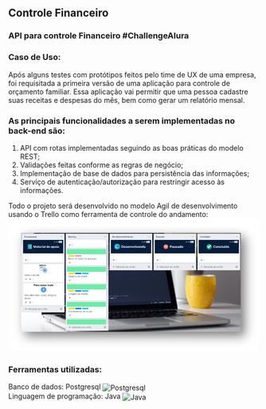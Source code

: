 ## Controle Financeiro
### API para controle Financeiro #ChallengeAlura


### Caso de Uso:
Após alguns testes com protótipos feitos pelo time de UX de uma empresa, foi requisitada a primeira versão de uma aplicação para controle de orçamento familiar. Essa aplicação vai permitir que uma pessoa cadastre suas receitas e despesas do mês, bem como gerar um relatório mensal.

### As principais funcionalidades a serem implementadas no back-end são:

1. API com rotas implementadas seguindo as boas práticas do modelo REST;
2. Validações feitas conforme as regras de negócio;
3. Implementação de base de dados para persistência das informações;
4. Serviço de autenticação/autorização para restringir acesso às informações.


Todo o projeto será desenvolvido no modelo Agil de desenvolvimento usando o Trello como ferramenta de controle do andamento:
![print do trello com o controle do projeto](https://github.com/Rayane420/ControleFinanceiro/blob/main/trello.png)

### Ferramentas utilizadas:

Banco de dados:  Postgresql <img align="center" alt="Postgresql" height="30" width="40" src="https://cdn.jsdelivr.net/gh/devicons/devicon/icons/postgresql/postgresql-original.svg"> <br>
Linguagem de programação: Java <img align="center" alt="Java" height="30" width="40" src="https://cdn.jsdelivr.net/gh/devicons/devicon/icons/java/java-original-wordmark.svg">
